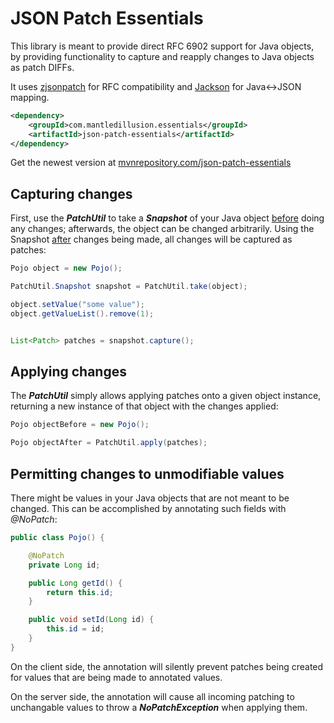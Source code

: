 # JSON Patch Essentials

This library is meant to provide direct RFC 6902 support for Java objects, by providing functionality to capture and reapply changes to Java objects as patch DIFFs.

It uses [zjsonpatch](https://github.com/flipkart-incubator/zjsonpatch) for RFC compatibility and [Jackson](https://github.com/FasterXML/jackson-databind) for Java<->JSON mapping.

```xml
<dependency>
    <groupId>com.mantledillusion.essentials</groupId>
    <artifactId>json-patch-essentials</artifactId>
</dependency>
```

Get the newest version at [mvnrepository.com/json-patch-essentials](https://mvnrepository.com/artifact/com.mantledillusion.essentials/json-patch-essentials)

## Capturing changes

First, use the **_PatchUtil_** to take a **_Snapshot_** of your Java object <u>before</u> doing any changes; afterwards, the object can be changed arbitrarily. Using the Snapshot <u>after</u> changes being made, all changes will be captured as patches:

```java
Pojo object = new Pojo();

PatchUtil.Snapshot snapshot = PatchUtil.take(object);

object.setValue("some value");
object.getValueList().remove(1);


List<Patch> patches = snapshot.capture();
```

## Applying changes

The **_PatchUtil_** simply allows applying patches onto a given object instance, returning a new instance of that object with the changes applied:

```java
Pojo objectBefore = new Pojo();

Pojo objectAfter = PatchUtil.apply(patches);
```

## Permitting changes to unmodifiable values

There might be values in your Java objects that are not meant to be changed. This can be accomplished by annotating such fields with _@NoPatch_:

```java
public class Pojo() {

    @NoPatch
    private Long id;

    public Long getId() {
        return this.id;
    }

    public void setId(Long id) {
        this.id = id;
    }
}
```

On the client side, the annotation will silently prevent patches being created for values that are being made to annotated values.

On the server side, the annotation will cause all incoming patching to unchangable values to throw a **_NoPatchException_** when applying them.